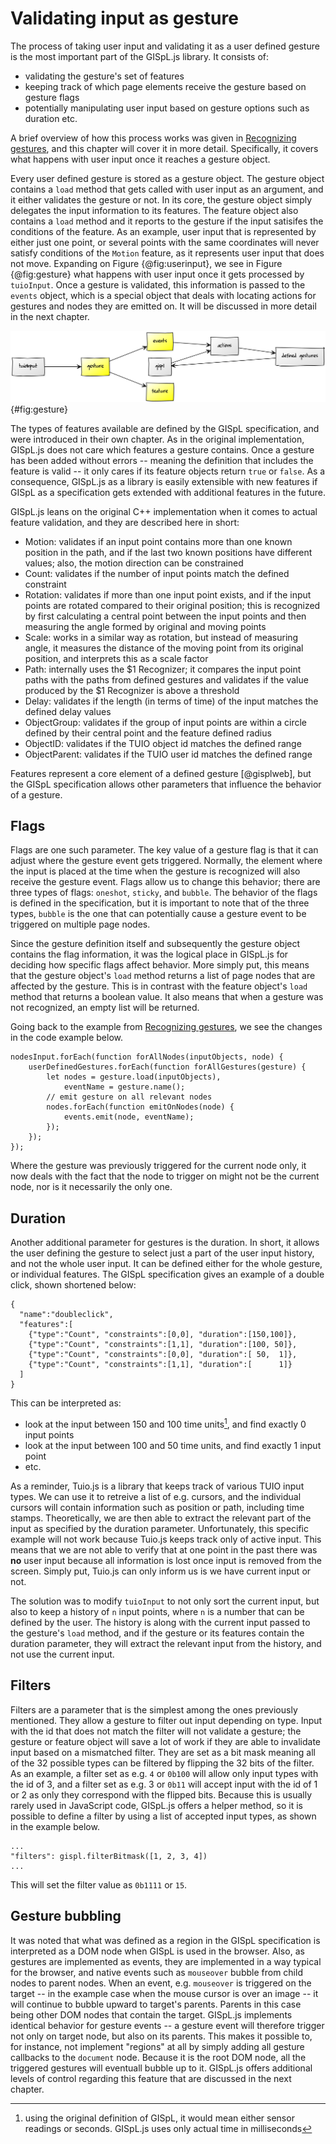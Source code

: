# Validating input as gesture

The process of taking user input and validating it as a user defined gesture is the most important part of the GISpL.js library. It consists of:

* validating the gesture's set of features
* keeping track of which page elements receive the gesture based on gesture flags
* potentially manipulating user input based on gesture options such as duration etc.

A brief overview of how this process works was given in [Recognizing gestures](#recognizing-gestures), and this chapter will cover it in more detail. Specifically, it covers what happens with user input once it reaches a gesture object.

Every user defined gesture is stored as a gesture object. The gesture object contains a `load` method that gets called with user input as an argument, and it either validates the gesture or not. In its core, the gesture object simply delegates the input information to its features. The feature object also contains a `load` method and it reports to the gesture if the input satisifes the conditions of the feature. As an example, user input that is represented by either just one point, or several points with the same coordinates will never satisfy conditions of the `Motion` feature, as it represents user input that does not move. Expanding on Figure {@fig:userinput}, we see in Figure {@fig:gesture} what happens with user input once it gets processed by `tuioInput`. Once a gesture is validated, this information is passed to the `events` object, which is a special object that deals with locating actions for gestures and nodes they are emitted on. It will be discussed in more detail in the next chapter.

![Input is submitted to gesture objects which validate the gesture](./figures/gesture.png){#fig:gesture}

The types of features available are defined by the GISpL specification, and were introduced in their own chapter. As in the original implementation, GISpL.js does not care which features a gesture contains. Once a gesture has been added without errors -- meaning the definition that includes the feature is valid -- it only cares if its feature objects return `true` or `false`. As a consequence, GISpL.js as a library is easily extensible with new features if GISpL as a specification gets extended with additional features in the future.

GISpL.js leans on the original C++ implementation when it comes to actual feature validation, and they are described here in short:

* Motion: validates if an input point contains more than one known position in the path, and if the last two known positions have different values; also, the motion direction can be constrained
* Count: validates if the number of input points match the defined constraint
* Rotation: validates if more than one input point exists, and if the input points are rotated compared to their original position; this is recognized by first calculating a central point between the input points and then measuring the angle formed by original and moving points
* Scale: works in a similar way as rotation, but instead of measuring angle, it measures the distance of the moving point from its original position, and interprets this as a scale factor
* Path: internally uses the $1 Recognizer; it compares the input point paths with the paths from defined gestures and validates if the value produced by the $1 Recognizer is above a threshold
* Delay: validates if the length (in terms of time) of the input matches the defined delay values
* ObjectGroup: validates if the group of input points are within a circle defined by their central point and the feature defined radius
* ObjectID: validates if the TUIO object id matches the defined range
* ObjectParent: validates if the TUIO user id matches the defined range

Features represent a core element of a defined gesture [@gisplweb], but the GISpL specification allows other parameters that influence the behavior of a gesture.

## Flags

Flags are one such parameter. The key value of a gesture flag is that it can adjust where the gesture event gets triggered. Normally, the element where the input is placed at the time when the gesture is recognized will also receive the gesture event. Flags allow us to change this behavior; there are three types of flags: `oneshot`, `sticky`, and `bubble`. The behavior of the flags is defined in the specification, but it is important to note that of the three types, `bubble` is the one that can potentially cause a gesture event to be triggered on multiple page nodes.

Since the gesture definition itself and subsequently the gesture object contains the flag information, it was the logical place in GISpL.js for deciding how specific flags affect behavior. More simply put, this means that the gesture object's `load` method returns a list of page nodes that are affected by the gesture. This is in contrast with the feature object's `load` method that returns a boolean value. It also means that when a gesture was not recognized, an empty list will be returned.

Going back to the example from [Recognizing gestures](#recognizing-gestures), we see the changes in the code example below.

```
nodesInput.forEach(function forAllNodes(inputObjects, node) {
    userDefinedGestures.forEach(function forAllGestures(gesture) {
        let nodes = gesture.load(inputObjects),
            eventName = gesture.name();
        // emit gesture on all relevant nodes
        nodes.forEach(function emitOnNodes(node) {
            events.emit(node, eventName);
        });
    });
});
```

Where the gesture was previously triggered for the current node only, it now deals with the fact that the node to trigger on might not be the current node, nor is it necessarily the only one.

## Duration
Another additional parameter for gestures is the duration. In short, it allows the user defining the gesture to select just a part of the user input history, and not the whole user input. It can be defined either for the whole gesture, or individual features. The GISpL specification gives an example of a double click, shown shortened below:

```
{
  "name":"doubleclick",
  "features":[
    {"type":"Count", "constraints":[0,0], "duration":[150,100]},
    {"type":"Count", "constraints":[1,1], "duration":[100, 50]},
    {"type":"Count", "constraints":[0,0], "duration":[ 50,  1]},
    {"type":"Count", "constraints":[1,1], "duration":[      1]}
  ]
}
```

This can be interpreted as:

* look at the input between 150 and 100 time units[^timeunits], and find exactly 0 input points
* look at the input between 100 and 50 time units, and find exactly 1 input point
* etc.

As a reminder, Tuio.js is a library that keeps track of various TUIO input types. We can use it to retreive a list of e.g. cursors, and the individual cursors will contain information such as position or path, including time stamps. Theoretically, we are then able to extract the relevant part of the input as specified by the duration parameter. Unfortunately, this specific example will not work because Tuio.js keeps track only of active input. This means that we are not able to verify that at one point in the past there was **no** user input because all information is lost once input is removed from the screen. Simply put, Tuio.js can only inform us is we have current input or not.

The solution was to modify `tuioInput` to not only sort the current input, but also to keep a history of `n` input points, where `n` is a number that can be defined by the user. The history is along with the current input passed to the gesture's `load` method, and if the gesture or its features contain the duration parameter, they will extract the relevant input from the history, and not use the current input.

## Filters
Filters are a parameter that is the simplest among the ones previously mentioned. They allow a gesture to filter out input depending on type. Input with the id that does not match the filter will not validate a gesture; the gesture or feature object will save a lot of work if they are able to invalidate input based on a mismatched filter. They are set as a bit mask meaning all of the 32 possible types can be filtered by flipping the 32 bits of the filter. As an example, a filter set as e.g. `4` or `0b100` will allow only input types with the id of 3, and a filter set as e.g. 3 or `0b11` will accept input with the id of 1 or 2 as only they correspond with the flipped bits. Because this is usually rarely used in JavaScript code, GISpL.js offers a helper method, so it is possible to define a filter by using a list of accepted input types, as shown in the example below.

```
...
"filters": gispl.filterBitmask([1, 2, 3, 4])
...
```

This will set the filter value as `0b1111` or `15`.

## Gesture bubbling
It was noted that what was defined as a region in the GISpL specification is interpreted as a DOM node when GISpL is used in the browser. Also, as gestures are implemented as events, they are implemented in a way typical for the browser, and native events such as `mouseover` bubble from child nodes to parent nodes. When an event, e.g. `mouseover` is triggered on the target -- in the example case when the mouse cursor is over an image -- it will continue to bubble upward to target's parents. Parents in this case being other DOM nodes that contain the target. GISpL.js implements identical behavior for gesture events -- a gesture event will therefore trigger not only on target node, but also on its parents. This makes it possible to, for instance, not implement "regions" at all by simply adding all gesture callbacks to the `document` node. Because it is the root DOM node, all the triggered gestures will eventuall bubble up to it. GISpL.js offers additional levels of control regarding this feature that are discussed in the next chapter.

[^timeunits]: using the original definition of GISpL, it would mean either sensor readings or seconds. GISpL.js uses only actual time in milliseconds 
